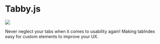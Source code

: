 Tabby.js
========

<img src="http://us.cdn3.123rf.com/168nwm/fotovampir/fotovampir1103/fotovampir110300026/9008681-tabby-cat-lying-on-white-background.jpg" />

Never neglect your tabs when it comes to usability again! Making tabIndex easy for custom elements to improve your UX.